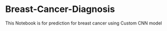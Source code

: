 # Breast-Cancer-Diagnosis
This  Notebook is for prediction for breast cancer using Custom CNN model
